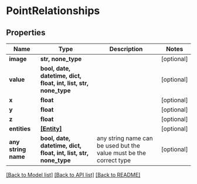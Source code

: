 # PointRelationships


## Properties
Name | Type | Description | Notes
------------ | ------------- | ------------- | -------------
**image** | **str, none_type** |  | [optional] 
**value** | **bool, date, datetime, dict, float, int, list, str, none_type** |  | [optional] 
**x** | **float** |  | [optional] 
**y** | **float** |  | [optional] 
**z** | **float** |  | [optional] 
**entities** | [**[Entity]**](Entity.md) |  | [optional] 
**any string name** | **bool, date, datetime, dict, float, int, list, str, none_type** | any string name can be used but the value must be the correct type | [optional]

[[Back to Model list]](../README.md#documentation-for-models) [[Back to API list]](../README.md#documentation-for-api-endpoints) [[Back to README]](../README.md)


